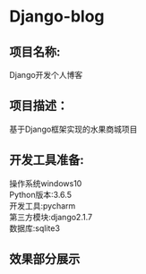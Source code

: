 # Django-blog

## 项目名称:
Django开发个人博客

## 项目描述：
基于Django框架实现的水果商城项目

## 开发工具准备:
操作系统windows10<br>
Python版本:3.6.5<br>
开发工具:pycharm<br>
第三方模块:django2.1.7<br>
数据库:sqlite3<br>

## 效果部分展示
